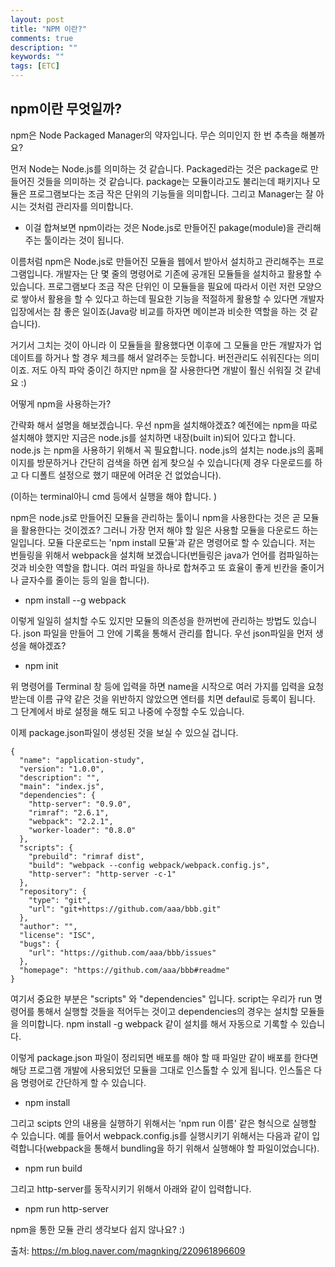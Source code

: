 ```yaml
---
layout: post
title: "NPM 이란?"
comments: true
description: ""
keywords: ""
tags: [ETC]
---
```


## npm이란 무엇일까?

npm은 Node Packaged Manager의 약자입니다. 무슨 의미인지 한 번 추측을 해볼까요? 

먼저 Node는 Node.js를 의미하는 것 같습니다. Packaged라는 것은 package로 만들어진 것들을 의미하는 것 같습니다. package는 모듈이라고도 불리는데 패키지나 모듈은 프로그램보다는 조금 작은 단위의 기능들을 의미합니다. 그리고 Manager는 잘 아시는 것처럼 관리자를 의미합니다. 

- 이걸 합쳐보면 npm이라는 것은 Node.js로 만들어진 pakage(module)을 관리해주는 툴이라는 것이 됩니다. 

이름처럼 npm은 Node.js로 만들어진 모듈을 웹에서 받아서 설치하고 관리해주는 프로그램입니다. 개발자는 단 몇 줄의 명령어로 기존에 공개된 모듈들을 설치하고 활용할 수 있습니다. 프로그램보다 조금 작은 단위인 이 모듈들을 필요에 따라서 이런 저런 모양으로 쌓아서 활용을 할 수 있다고 하는데 필요한 기능을 적절하게 활용할 수 있다면 개발자 입장에서는 참 좋은 일이죠(Java랑 비교를 하자면 메이븐과 비슷한 역할을 하는 것 같습니다).

거기서 그치는 것이 아니라 이 모듈들을 활용했다면 이후에 그 모듈을 만든 개발자가 업데이트를 하거나 할 경우 체크를 해서 알려주는 듯합니다. 버전관리도 쉬워진다는 의미이죠. 저도 아직 파악 중이긴 하지만 npm을 잘 사용한다면 개발이 훨신 쉬워질 것 같네요 :)

어떻게 npm을 사용하는가?

간략화 해서 설명을 해보겠습니다. 우선 npm을 설치해야겠죠? 예전에는 npm을 따로 설치해야 했지만 지금은 node.js를 설치하면 내장(built in)되어 있다고 합니다. node.js 는 npm을 사용하기 위해서 꼭 필요합니다. node.js의 설치는 node.js의 홈페이지를 방문하거나 간단히 검색을 하면 쉽게 찾으실 수 있습니다(제 경우 다운로드를 하고 다 디폴트 설정으로 했기 때문에 어려운 건 없었습니다).

(이하는 terminal아니 cmd 등에서 실행을 해야 합니다. )

npm은 node.js로 만들어진 모듈을 관리하는 툴이니  npm을 사용한다는 것은 곧 모듈을 활용한다는 것이겠죠? 그러니 가장 먼저 해야 할 일은 사용할 모듈을 다운로드 하는 일입니다. 모듈 다운로드는  'npm install 모듈'과 같은 명령어로 할 수 있습니다. 저는 번들링을 위해서 webpack을 설치해 보겠습니다(번들링은 java가 언어를 컴파일하는 것과 비슷한 역할을 합니다. 여러 파일을 하나로 합쳐주고 또 효율이 좋게 빈칸을 줄이거나 글자수를 줄이는 등의 일을 합니다).

- npm install --g webpack

이렇게 일일히 설치할 수도 있지만 모듈의 의존성을 한꺼번에 관리하는 방법도 있습니다. json 파일을 만들어 그 안에 기록을 통해서 관리를 합니다. 우선 json파일을 먼저 생성을 해야겠죠?

- npm init

위 명령어를  Terminal 창 등에 입력을 하면 name을 시작으로 여러 가지를 입력을 요청받는데 이름 규약 같은 것을 위반하지 않았으면 엔터를 치면 defaul로 등록이 됩니다. 그 단계에서 바로 설정을 해도 되고 나중에 수정할 수도 있습니다.

이제 package.json파일이 생성된 것을 보실 수 있으실 겁니다.  

```
{
  "name": "application-study",
  "version": "1.0.0",
  "description": "",
  "main": "index.js",
  "dependencies": {
    "http-server": "0.9.0",
    "rimraf": "2.6.1",
    "webpack": "2.2.1",
    "worker-loader": "0.8.0"
  },
  "scripts": {
    "prebuild": "rimraf dist",
    "build": "webpack --config webpack/webpack.config.js",
    "http-server": "http-server -c-1"
  },
  "repository": {
    "type": "git",
    "url": "git+https://github.com/aaa/bbb.git"
  },
  "author": "",
  "license": "ISC",
  "bugs": {
    "url": "https://github.com/aaa/bbb/issues"
  },
  "homepage": "https://github.com/aaa/bbb#readme"
}
```

여기서 중요한 부분은 "scripts" 와  "dependencies" 입니다. script는 우리가 run 명령어를 통해서 실행할 것들을 적어두는 것이고 dependencies의 경우는 설치할 모듈들을 의미합니다. npm install -g webpack 같이 설치를 해서 자동으로 기록할 수 있습니다. 

이렇게 package.json 파일이 정리되면 배포를 해야 할 때  파일만 같이 배포를 한다면 해당 프로그램 개발에 사용되었던 모듈을 그대로 인스톨할 수 있게 됩니다.  인스톨은 다음 명령어로 간단하게 할 수 있습니다. 

- npm install

그리고 scipts 안의 내용을 실행하기 위해서는 'npm run 이름' 같은 형식으로 실행할 수 있습니다. 예를 들어서 webpack.config.js를 실행시키기 위해서는 다음과 같이 입력합니다(webpack을 통해서 bundling을 하기 위해서 실행해야 할 파일이었습니다).

- npm run build

그리고 http-server를 동작시키기 위해서 아래와 같이 입력합니다.

- npm run http-server

npm을 통한 모듈 관리 생각보다 쉽지 않나요? :)

  출처: https://m.blog.naver.com/magnking/220961896609